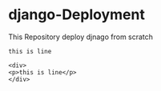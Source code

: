 # django-Deployment
This Repository deploy djnago from scratch

```
this is line
````

```
<div>
<p>this is line</p>
</div>
```





















